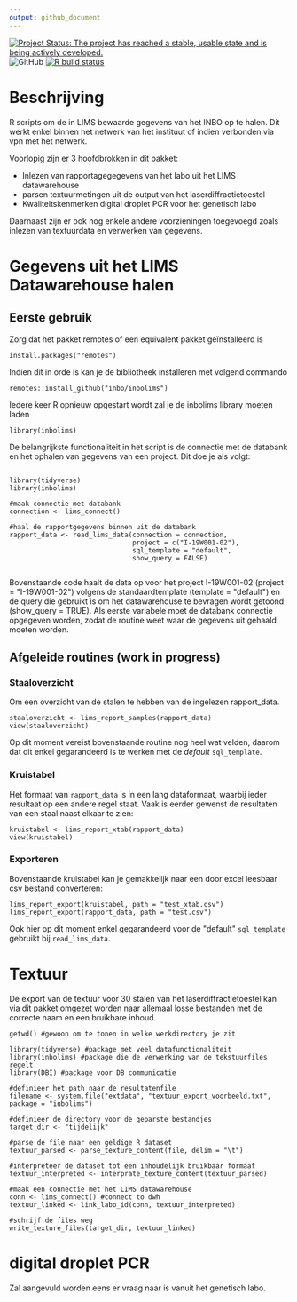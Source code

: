 ```yaml
---
output: github_document
---
```


<!-- badges: start -->
[![Project Status: The project has reached a stable, usable state and is
being actively
developed.](https://www.repostatus.org/badges/latest/active.svg)](https://www.repostatus.org/#active)
![GitHub](https://img.shields.io/github/license/inbo/inbolims)
[![R build
status](https://github.com/inbo/inbolims/workflows/check%20package%20on%20main/badge.svg)](https://github.com/inbo/inbolims/actions)
<!-- badges: end --> 

# Beschrijving

R scripts om de in LIMS bewaarde gegevens van het INBO op te halen. Dit werkt enkel binnen het netwerk van het instituut of indien verbonden via vpn met het netwerk.

Voorlopig zijn er 3 hoofdbrokken in dit pakket:

- Inlezen van rapportagegegevens van het labo uit het LIMS datawarehouse
- parsen textuurmetingen uit de output van het laserdiffractietoestel 
- Kwaliteitskenmerken digital droplet PCR voor het genetisch labo

Daarnaast zijn er ook nog enkele andere voorzieningen toegevoegd zoals inlezen van textuurdata en verwerken van gegevens.

# Gegevens uit het LIMS Datawarehouse halen

## Eerste gebruik


Zorg dat het pakket remotes of een equivalent pakket geïnstalleerd is

````
install.packages("remotes")

````

Indien dit in orde is kan je de bibliotheek installeren met volgend commando

````
remotes::install_github("inbo/inbolims")

````

Iedere keer R opnieuw opgestart wordt zal je de inbolims library moeten laden

````
library(inbolims)

```` 

De belangrijkste functionaliteit in het script is de connectie met de databank en het ophalen van gegevens van een project. Dit doe je als volgt:

```` 

library(tidyverse)
library(inbolims)

#maak connectie met databank
connection <- lims_connect()

#haal de rapportgegevens binnen uit de databank
rapport_data <- read_lims_data(connection = connection, 
                               project = c("I-19W001-02"), 
                               sql_template = "default", 
                               show_query = FALSE)
                                 

```` 
Bovenstaande code haalt de data op voor het project I-19W001-02 (project = "I-19W001-02") volgens de standaardtemplate  (template = "default") en de query die gebruikt is om het datawarehouse te bevragen wordt getoond (show_query = TRUE). Als eerste variabele moet de databank connectie opgegeven worden, zodat de routine weet waar de gegevens uit gehaald moeten worden.

## Afgeleide routines (work in progress)


### Staaloverzicht

Om een overzicht van de stalen te hebben van de ingelezen rapport_data.

````
staaloverzicht <- lims_report_samples(rapport_data)
view(staaloverzicht)

```` 
Op dit moment vereist bovenstaande routine nog heel wat velden, daarom dat dit enkel gegarandeerd is te werken met de *default* `sql_template`.

### Kruistabel

Het formaat van `rapport_data` is in een lang dataformaat, waarbij ieder resultaat op een andere regel staat. Vaak is eerder gewenst de resultaten van een staal naast elkaar te zien:

````
kruistabel <- lims_report_xtab(rapport_data)
view(kruistabel)

```` 

### Exporteren

Bovenstaande kruistabel kan je gemakkelijk naar een door excel leesbaar csv bestand converteren:

````
lims_report_export(kruistabel, path = "test_xtab.csv")
lims_report_export(rapport_data, path = "test.csv")

```` 
Ook hier op dit moment enkel gegarandeerd voor de "default" `sql_template` gebruikt bij `read_lims_data`.

# Textuur

De export van de textuur voor 30 stalen van het laserdiffractietoestel kan via dit pakket omgezet worden naar allemaal losse bestanden met de correcte naam en een bruikbare inhoud.

````
getwd() #gewoon om te tonen in welke werkdirectory je zit

library(tidyverse) #package met veel datafunctionaliteit
library(inbolims) #package die de verwerking van de tekstuurfiles regelt
library(DBI) #package voor DB communicatie

#definieer het path naar de resultatenfile
filename <- system.file("extdata", "textuur_export_voorbeeld.txt", package = "inbolims")

#definieer de directory voor de geparste bestandjes
target_dir <- "tijdelijk"

#parse de file naar een geldige R dataset
textuur_parsed <- parse_texture_content(file, delim = "\t")

#interpreteer de dataset tot een inhoudelijk bruikbaar formaat
textuur_interpreted <- interprate_texture_content(textuur_parsed)

#maak een connectie met het LIMS datawarehouse
conn <- lims_connect() #connect to dwh
textuur_linked <- link_labo_id(conn, textuur_interpreted)

#schrijf de files weg
write_texture_files(target_dir, textuur_linked)

````
# digital droplet PCR

Zal aangevuld worden eens er vraag naar is vanuit het genetisch labo.
